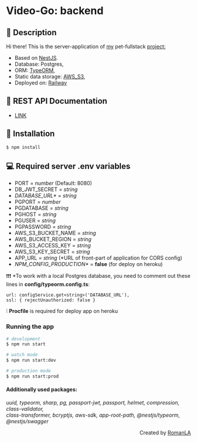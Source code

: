 # Video-Go: backend

## 👋 Description

Hi there! This is the server-application of [my](https://github.com/RomanLA-tech)
pet-fullstack [project:](https://video-go-front.vercel.app/)

* Based on [NestJS](https://github.com/nestjs/nest).
* Database: Postgres,
* ORM: [TypeORM](https://typeorm.io/),
* Static data storage: [AWS_S3](https://docs.aws.amazon.com/s3/index.html?nc2=h_ql_doc_s3),
* Deployed on: [Railway](https://docs.railway.app/)

## 🔎 REST API Documentation

* [LINK](https://web-production-c950.up.railway.app/api/docs)

## 📌 Installation

```bash
$ npm install
```

💻 Required server .env variables
-------------------------------
<ul>
<li>PORT = <i>number</i> (Default: 8080)</li>
<li>DB_JWT_SECRET = <i>string</i></li>
<li><i>DATABASE_URL*</i> = <i>string</i></li>
<li>PGPORT = <i>number</i></li>
<li>PGDATABASE = <i>string</i></li>
<li>PGHOST = <i>string</i></li>
<li>PGUSER = <i>string</i></li>
<li>PGPASSWORD = <i>string</i></li>
<li>AWS_S3_BUCKET_NAME = <i>string</i></li>
<li>AWS_BUCKET_REGION = <i>string</i></li>
<li>AWS_S3_ACCESS_KEY = <i>string</i></li>
<li>AWS_S3_KEY_SECRET = <i>string</i></li>
<li>APP_URL = <i>string</i> (*URL of front-part of application for CORS config)</li>
<li><i>NPM_CONFIG_PRODUCTION*</i> = <b>false</b> (for deploy on heroku)</li>
</ul>

❗❗❗ *To work with a local Postgres database, you need to comment out these lines in <b>
config/typeorm.config.ts</b>:</br>

	url: configService.get<string>('DATABASE_URL'),
	ssl: { rejectUnauthorized: false }

❕ <b>Procfile</b> is required for deploy app on heroku

### Running the app

```bash
# development
$ npm run start

# watch mode
$ npm run start:dev

# production mode
$ npm run start:prod
```

#### Additionally used packages:

<em>uuid, typeorm, sharp, pg, passport-jwt, passport, helmet,
compression, class-validator,</br> class-transformer, bcryptjs, aws-sdk,
app-root-path, @nestjs/typeorm, @nestjs/swagger</em>


<p align="right">Created by <a href='https://github.com/RomanLA-tech'>RomanLA</a></p>
